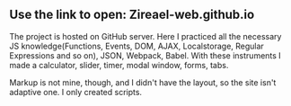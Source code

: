 ## Use the link to open: Zireael-web.github.io

The project is hosted on GitHub server. Here I practiced all the necessary JS knowledge(Functions, Events, DOM, AJAX, Localstorage, Regular Expressions and so on), JSON, Webpack, Babel. With these instruments I made a calculator, slider, timer, modal window, forms, tabs.

Markup is not mine, though, and I didn't have the layout, so the site isn't adaptive one. I only created scripts.
